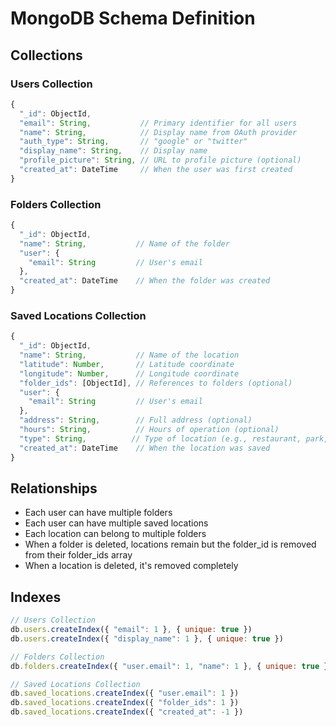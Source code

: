 # MongoDB Schema Definition

## Collections

### Users Collection
```javascript
{
  "_id": ObjectId,
  "email": String,           // Primary identifier for all users
  "name": String,            // Display name from OAuth provider
  "auth_type": String,       // "google" or "twitter"
  "display_name": String,    // Display name
  "profile_picture": String, // URL to profile picture (optional)
  "created_at": DateTime     // When the user was first created
}
```

### Folders Collection
```javascript
{
  "_id": ObjectId,
  "name": String,           // Name of the folder
  "user": {
    "email": String         // User's email
  },
  "created_at": DateTime    // When the folder was created
}
```

### Saved Locations Collection
```javascript
{
  "_id": ObjectId,
  "name": String,           // Name of the location
  "latitude": Number,       // Latitude coordinate
  "longitude": Number,      // Longitude coordinate
  "folder_ids": [ObjectId], // References to folders (optional)
  "user": {
    "email": String         // User's email
  },
  "address": String,        // Full address (optional)
  "hours": String,          // Hours of operation (optional)
  "type": String,          // Type of location (e.g., restaurant, park, etc.) (optional)
  "created_at": DateTime    // When the location was saved
}
```

## Relationships
- Each user can have multiple folders
- Each user can have multiple saved locations
- Each location can belong to multiple folders
- When a folder is deleted, locations remain but the folder_id is removed from their folder_ids array
- When a location is deleted, it's removed completely

## Indexes
```javascript
// Users Collection
db.users.createIndex({ "email": 1 }, { unique: true })
db.users.createIndex({ "display_name": 1 }, { unique: true })

// Folders Collection
db.folders.createIndex({ "user.email": 1, "name": 1 }, { unique: true })

// Saved Locations Collection
db.saved_locations.createIndex({ "user.email": 1 })
db.saved_locations.createIndex({ "folder_ids": 1 })
db.saved_locations.createIndex({ "created_at": -1 })
``` 